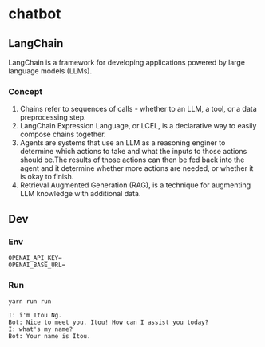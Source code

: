 # chatbot

## LangChain

LangChain is a framework for developing applications powered by large language models (LLMs).

### Concept

1. Chains refer to sequences of calls - whether to an LLM, a tool, or a data preprocessing step.
2. LangChain Expression Language, or LCEL, is a declarative way to easily compose chains together.
3. Agents are systems that use an LLM as a reasoning enginer to determine which actions to take and what the inputs to those actions should be.The results of those actions can then be fed back into the agent and it determine whether more actions are needed, or whether it is okay to finish.
4. Retrieval Augmented Generation (RAG), is a technique for augmenting LLM knowledge with additional data.

## Dev

### Env

```text
OPENAI_API_KEY=
OPENAI_BASE_URL=
```

### Run

```shell
yarn run run

I: i'm Itou Ng.
Bot: Nice to meet you, Itou! How can I assist you today?
I: what's my name?
Bot: Your name is Itou.
```
